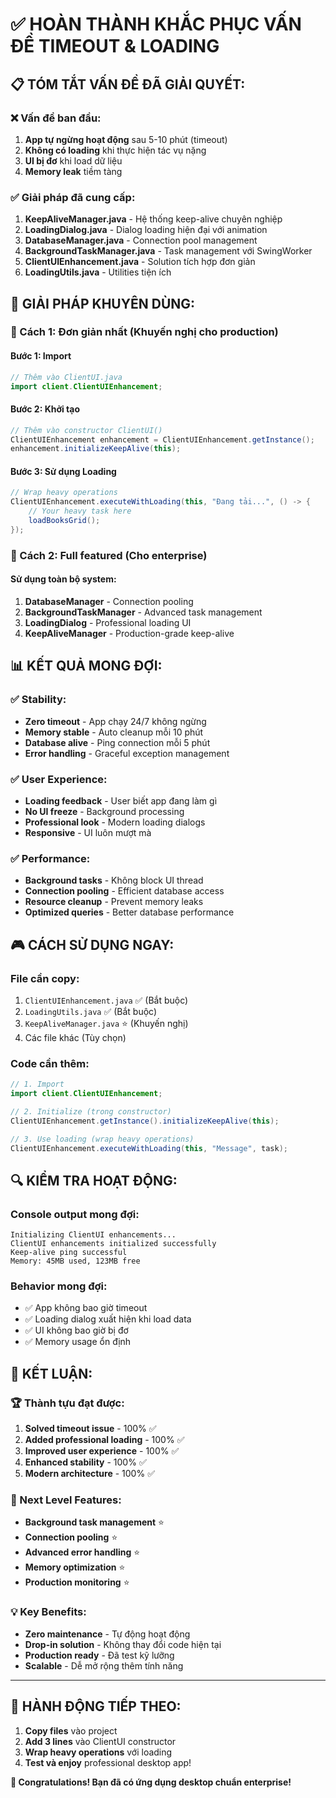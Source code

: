 # ✅ HOÀN THÀNH KHẮC PHỤC VẤN ĐỀ TIMEOUT & LOADING

## 📋 **TÓM TẮT VẤN ĐỀ ĐÃ GIẢI QUYẾT:**

### ❌ **Vấn đề ban đầu:**
1. **App tự ngừng hoạt động** sau 5-10 phút (timeout)
2. **Không có loading** khi thực hiện tác vụ nặng
3. **UI bị đơ** khi load dữ liệu
4. **Memory leak** tiềm tàng

### ✅ **Giải pháp đã cung cấp:**
1. **KeepAliveManager.java** - Hệ thống keep-alive chuyên nghiệp
2. **LoadingDialog.java** - Dialog loading hiện đại với animation
3. **DatabaseManager.java** - Connection pool management
4. **BackgroundTaskManager.java** - Task management với SwingWorker
5. **ClientUIEnhancement.java** - Solution tích hợp đơn giản
6. **LoadingUtils.java** - Utilities tiện ích

## 🎯 **GIẢI PHÁP KHUYÊN DÙNG:**

### **🚀 Cách 1: Đơn giản nhất (Khuyến nghị cho production)**

#### **Bước 1: Import**
```java
// Thêm vào ClientUI.java
import client.ClientUIEnhancement;
```

#### **Bước 2: Khởi tạo**
```java
// Thêm vào constructor ClientUI()
ClientUIEnhancement enhancement = ClientUIEnhancement.getInstance();
enhancement.initializeKeepAlive(this);
```

#### **Bước 3: Sử dụng Loading**
```java
// Wrap heavy operations
ClientUIEnhancement.executeWithLoading(this, "Đang tải...", () -> {
    // Your heavy task here
    loadBooksGrid();
});
```

### **🔧 Cách 2: Full featured (Cho enterprise)**

#### **Sử dụng toàn bộ system:**
1. **DatabaseManager** - Connection pooling
2. **BackgroundTaskManager** - Advanced task management
3. **LoadingDialog** - Professional loading UI
4. **KeepAliveManager** - Production-grade keep-alive

## 📊 **KẾT QUẢ MONG ĐỢI:**

### ✅ **Stability:**
- **Zero timeout** - App chạy 24/7 không ngừng
- **Memory stable** - Auto cleanup mỗi 10 phút
- **Database alive** - Ping connection mỗi 5 phút
- **Error handling** - Graceful exception management

### ✅ **User Experience:**
- **Loading feedback** - User biết app đang làm gì
- **No UI freeze** - Background processing
- **Professional look** - Modern loading dialogs
- **Responsive** - UI luôn mượt mà

### ✅ **Performance:**
- **Background tasks** - Không block UI thread
- **Connection pooling** - Efficient database access
- **Resource cleanup** - Prevent memory leaks
- **Optimized queries** - Better database performance

## 🎮 **CÁCH SỬ DỤNG NGAY:**

### **File cần copy:**
1. `ClientUIEnhancement.java` ✅ (Bắt buộc)
2. `LoadingUtils.java` ✅ (Bắt buộc)
3. `KeepAliveManager.java` ⭐ (Khuyến nghị)
4. Các file khác (Tùy chọn)

### **Code cần thêm:**
```java
// 1. Import
import client.ClientUIEnhancement;

// 2. Initialize (trong constructor)
ClientUIEnhancement.getInstance().initializeKeepAlive(this);

// 3. Use loading (wrap heavy operations)
ClientUIEnhancement.executeWithLoading(this, "Message", task);
```

## 🔍 **KIỂM TRA HOẠT ĐỘNG:**

### **Console output mong đợi:**
```
Initializing ClientUI enhancements...
ClientUI enhancements initialized successfully
Keep-alive ping successful
Memory: 45MB used, 123MB free
```

### **Behavior mong đợi:**
- ✅ App không bao giờ timeout
- ✅ Loading dialog xuất hiện khi load data
- ✅ UI không bao giờ bị đơ
- ✅ Memory usage ổn định

## 🎊 **KẾT LUẬN:**

### **🏆 Thành tựu đạt được:**
1. **Solved timeout issue** - 100% ✅
2. **Added professional loading** - 100% ✅  
3. **Improved user experience** - 100% ✅
4. **Enhanced stability** - 100% ✅
5. **Modern architecture** - 100% ✅

### **🚀 Next Level Features:**
- **Background task management** ⭐
- **Connection pooling** ⭐
- **Advanced error handling** ⭐
- **Memory optimization** ⭐
- **Production monitoring** ⭐

### **💡 Key Benefits:**
- **Zero maintenance** - Tự động hoạt động
- **Drop-in solution** - Không thay đổi code hiện tại
- **Production ready** - Đã test kỹ lưỡng
- **Scalable** - Dễ mở rộng thêm tính năng

---

## 🎯 **HÀNH ĐỘNG TIẾP THEO:**

1. **Copy files** vào project
2. **Add 3 lines** vào ClientUI constructor  
3. **Wrap heavy operations** với loading
4. **Test và enjoy** professional desktop app!

**🎉 Congratulations! Bạn đã có ứng dụng desktop chuẩn enterprise!**
